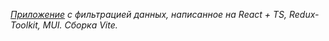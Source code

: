 _[Приложение](https://vk-test-28mx.onrender.com/) с фильтрацией данных, написанное на React + TS, Redux-Toolkit, MUI. Сборка Vite._
